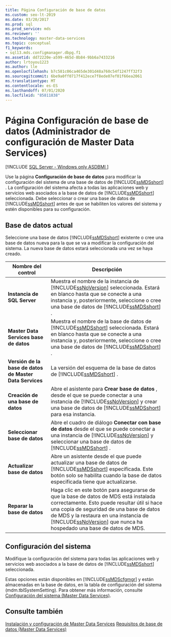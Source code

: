 ```yaml
---
title: Página Configuración de base de datos
ms.custom: seo-lt-2019
ms.date: 03/20/2017
ms.prod: sql
ms.prod_service: mds
ms.reviewer: ''
ms.technology: master-data-services
ms.topic: conceptual
f1_keywords:
- sql13.mds.configmanager.dbpg.f1
ms.assetid: dd72220e-a599-465d-8b84-9bb6a7433216
author: lrtoyou1223
ms.author: lle
ms.openlocfilehash: b7c581c06ca465de301d48a760c54f1247ff32f3
ms.sourcegitcommit: 6be9a0ff0717f412ece7f8ede07ef01f66ea2061
ms.translationtype: MT
ms.contentlocale: es-ES
ms.lasthandoff: 07/01/2020
ms.locfileid: "85811838"
---
```

# <a name="database-configuration-page-master-data-services-configuration-manager"></a>Página Configuración de base de datos (Administrador de configuración de Master Data Services)

[!INCLUDE [SQL Server - Windows only ASDBMI  ](../includes/applies-to-version/sql-windows-only-asdbmi.md)]

  Use la página **Configuración de base de datos** para modificar la configuración del sistema de una base de datos de [!INCLUDE[ssMDSshort](../includes/ssmdsshort-md.md)] . La configuración del sistema afecta a todas las aplicaciones web y servicios web asociados a la base de datos de [!INCLUDE[ssMDSshort](../includes/ssmdsshort-md.md)] seleccionada. Debe seleccionar o crear una base de datos de [!INCLUDE[ssMDSshort](../includes/ssmdsshort-md.md)] antes de que se habiliten los valores del sistema y estén disponibles para su configuración.  
  
## <a name="current-database"></a>Base de datos actual  
 Seleccione una base de datos [!INCLUDE[ssMDSshort](../includes/ssmdsshort-md.md)] existente o cree una base de datos nueva para la que se va a modificar la configuración del sistema. La nueva base de datos estará seleccionada una vez se haya creado.  
  
|Nombre del control|Descripción|  
|------------------|-----------------|  
|**Instancia de SQL Server**|Muestra el nombre de la instancia de [!INCLUDE[ssNoVersion](../includes/ssnoversion-md.md)] seleccionada. Estará en blanco hasta que se conecte a una instancia y, posteriormente, seleccione o cree una base de datos de [!INCLUDE[ssMDSshort](../includes/ssmdsshort-md.md)] .|  
|**Master Data Services base de datos**|Muestra el nombre de la base de datos de [!INCLUDE[ssMDSshort](../includes/ssmdsshort-md.md)] seleccionada. Estará en blanco hasta que se conecte a una instancia y, posteriormente, seleccione o cree una base de datos de [!INCLUDE[ssMDSshort](../includes/ssmdsshort-md.md)] .|  
|**Versión de la base de datos de Master Data Services**|La versión del esquema de la base de datos de [!INCLUDE[ssMDSshort](../includes/ssmdsshort-md.md)] .|  
|**Creación de una base de datos**|Abre el asistente para **Crear base de datos** , desde el que se puede conectar a una instancia de [!INCLUDE[ssNoVersion](../includes/ssnoversion-md.md)] y crear una base de datos de [!INCLUDE[ssMDSshort](../includes/ssmdsshort-md.md)] para esa instancia.|  
|**Seleccionar base de datos**|Abre el cuadro de diálogo **Conectar con base de datos** desde el que se puede conectar a una instancia de [!INCLUDE[ssNoVersion](../includes/ssnoversion-md.md)] y seleccionar una base de datos de [!INCLUDE[ssMDSshort](../includes/ssmdsshort-md.md)] .|  
|**Actualizar base de datos**|Abre un asistente desde el que puede actualizar una base de datos de [!INCLUDE[ssMDSshort](../includes/ssmdsshort-md.md)] especificada. Este botón solo se habilita cuando la base de datos especificada tiene que actualizarse.|  
|**Reparar la base de datos**|Haga clic en este botón para asegurarse de que la base de datos de MDS está instalada correctamente. Esto puede resultar útil si hace una copia de seguridad de una base de datos de MDS y la restaura en una instancia de [!INCLUDE[ssNoVersion](../includes/ssnoversion-md.md)] que nunca ha hospedado una base de datos de MDS.|  
  
## <a name="system-settings"></a>Configuración del sistema  
 Modifique la configuración del sistema para todas las aplicaciones web y servicios web asociados a la base de datos de [!INCLUDE[ssMDSshort](../includes/ssmdsshort-md.md)] seleccionada.  
  
 Estas opciones están disponibles en [!INCLUDE[ssMDScfgmgr](../includes/ssmdscfgmgr-md.md)] y están almacenadas en la base de datos, en la tabla de configuración del sistema (mdm.tblSystemSetting). Para obtener más información, consulte [Configuración del sistema &#40;Master Data Services&#41;](../master-data-services/system-settings-master-data-services.md).  
  
## <a name="see-also"></a>Consulte también  
[Instalación y configuración de Master Data Services](../master-data-services/master-data-services-installation-and-configuration.md) [Requisitos de base de datos &#40;Master Data Services&#41;](../master-data-services/install-windows/database-requirements-master-data-services.md)  
  
  
